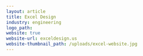 ```yaml
---
layout: article
title: Excel Design
industry: engineering
logo_path:
website: true
website-url: exceldesign.us
website-thumbnail_path: /uploads/excel-website.jpg
---
```



